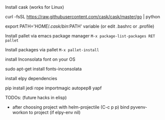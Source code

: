Install cask (works for Linux)

curl -fsSL https://raw.githubusercontent.com/cask/cask/master/go | python

export PATH='$HOME/.cask/bin:$PATH' variable (or edit .bashrc or .profile)

Install pallet via emacs package manager
`M-x package-list-packages RET pallet`

Install packages via pallet
`M-x pallet-install`

install Inconsolata font on your OS

sudo apt-get install fonts-inconsolata

install elpy dependencies

pip install jedi rope importmagic autopep8 yapf

TODOs: (future hacks in elisp)

- after choosing project with helm-projectile (C-c p p) bind pyvenv-workon to project (if elpy-env nil)